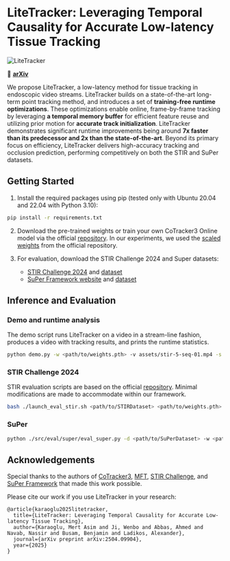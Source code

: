 # LiteTracker: Leveraging Temporal Causality for Accurate Low-latency Tissue Tracking
![LiteTracker](assets/lite-tracker-teaser.gif)

📑 **[arXiv](https://arxiv.org/abs/2504.09904)**

We propose LiteTracker, a low-latency method for tissue tracking in endoscopic video streams. LiteTracker builds on a state-of-the-art long-term point tracking method, and introduces a set of **training-free runtime optimizations**. These optimizations enable online, frame-by-frame tracking by leveraging **a temporal memory buffer** for efficient feature reuse and utilizing prior motion for **accurate track initialization**. LiteTracker demonstrates significant runtime improvements being around **7x faster than its predecessor and 2x than the state-of-the-art**. Beyond its primary focus on efficiency, LiteTracker delivers high-accuracy tracking and occlusion prediction, performing competitively on both the STIR and SuPer datasets.

## Getting Started
1. Install the required packages using pip (tested only with Ubuntu 20.04 and 22.04 with Python 3.10):
```bash
pip install -r requirements.txt
```
2. Download the pre-trained weights or train your own CoTracker3 Online model via the official [repository](https://github.com/facebookresearch/co-tracker). In our experiments, we used the [scaled weights](https://huggingface.co/facebook/cotracker3/resolve/main/scaled_online.pth) from the official repository.

3. For evaluation, download the STIR Challenge 2024 and Super datasets:
   - [STIR Challenge 2024](https://stir-challenge.github.io//stirc-2024/) and [dataset](https://zenodo.org/records/14803158)
   - [SuPer Framework website](https://sites.google.com/ucsd.edu/super-framework/) and [dataset](https://drive.google.com/open?id=1fRepcpd9tFpRoi2G7G-w9uwo7eScG9LI)


## Inference and Evaluation
### Demo and runtime analysis
The demo script runs LiteTracker on a video in a stream-line fashion, produces a video with tracking results, and prints the runtime statistics.
```bash
python demo.py -w <path/to/weights.pth> -v assets/stir-5-seq-01.mp4 -s 20 -q 0
```

### STIR Challenge 2024
STIR evaluation scripts are based on the official [repository](https://github.com/athaddius/STIRMetrics/tree/STIRC2024). Minimal modifications are made to accommodate within our framework.
```bash
bash ./launch_eval_stir.sh <path/to/STIRDataset> <path/to/weights.pth>
```

### SuPer
```bash
python ./src/eval/super/eval_super.py -d <path/to/SuPerDataset> -w <path/to/weights.pth>
```

## Acknowledgements
Special thanks to the authors of [CoTracker3](https://cotracker3.github.io/), [MFT](https://github.com/serycjon/MFT), [STIR Challenge](https://stir-challenge.github.io/), and [SuPer Framework](https://sites.google.com/ucsd.edu/super-framework/) that made this work possible.

Please cite our work if you use LiteTracker in your research:
```
@article{karaoglu2025litetracker,
  title={LiteTracker: Leveraging Temporal Causality for Accurate Low-latency Tissue Tracking},
  author={Karaoglu, Mert Asim and Ji, Wenbo and Abbas, Ahmed and Navab, Nassir and Busam, Benjamin and Ladikos, Alexander},
  journal={arXiv preprint arXiv:2504.09904},
  year={2025}
}
```



